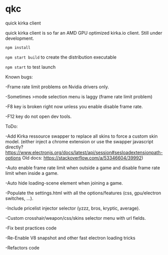 # qkc
quick kirka client

quick kirka client is so far an AMD GPU optimized kirka.io client. Still under development.

`npm install`

`npm start build` to create the distribution executable

`npm start` to test launch


Known bugs:

-Frame rate limit problems on Nvidia drivers only.

-Sometimes >mode selection menu is laggy (frame rate limit problem)

-F8 key is broken right now unless you enable disable frame rate.

-F12 key do not open dev tools.


ToDo:

-Add Kirka ressource swapper to replace all skins to force a custom skin model. (either inject a chrome extension or use the swapper javascript directly? https://www.electronjs.org/docs/latest/api/session#sesloadextensionpath-options
Old docs: https://stackoverflow.com/a/53346604/39992)

-Auto enable frame rate limit when outside a game and disable frame rate limit when inside a game.

-Auto hide loading-scene element when joining a game.

-Populate the settings.html with all the options/features (css, gpu/electron switches, ...).

-Include pricelist injector selector (yzzz, bros, kryptic, average).

-Custom crosshair/weapon/css/skins selector menu with url fields.

-Fix best practices code

-Re-Enable V8 snapshot and other fast electron loading tricks

-Refactors code

